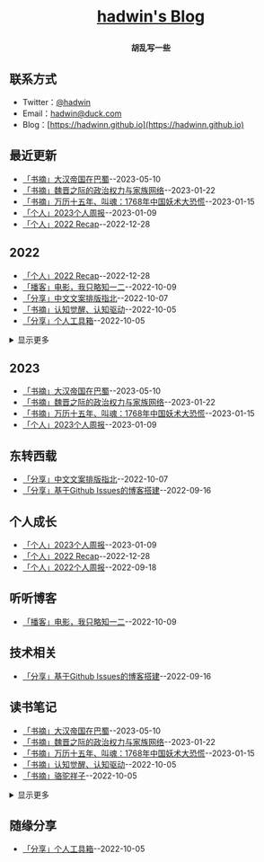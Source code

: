 **<p align="center">[hadwin's Blog](https://hadwinn.github.io)</p>**
====

**<p align="center">胡乱写一些</p>**

## 联系方式
- Twitter：[@hadwin](https://twitter.com/hadwinjia)
- Email：[hadwin@duck.com](mailto:hadwin@duck.com)
- Blog：[https://hadwinn.github.io](https://hadwinn.github.io)
## 最近更新
- [「书摘」大汉帝国在巴蜀](https://github.com/hadwinn/blog/issues/17)--2023-05-10
- [「书摘」魏晋之际的政治权力与家族网络](https://github.com/hadwinn/blog/issues/16)--2023-01-22
- [「书摘」万历十五年、叫魂：1768年中国妖术大恐慌](https://github.com/hadwinn/blog/issues/15)--2023-01-15
- [「个人」2023个人周报](https://github.com/hadwinn/blog/issues/14)--2023-01-09
- [「个人」2022 Recap](https://github.com/hadwinn/blog/issues/13)--2022-12-28
## 2022
- [「个人」2022 Recap](https://github.com/hadwinn/blog/issues/13)--2022-12-28
- [「播客」电影，我只略知一二](https://github.com/hadwinn/blog/issues/12)--2022-10-09
- [「分享」中文文案排版指北](https://github.com/hadwinn/blog/issues/11)--2022-10-07
- [「书摘」认知觉醒、认知驱动](https://github.com/hadwinn/blog/issues/10)--2022-10-05
- [「分享」个人工具箱](https://github.com/hadwinn/blog/issues/9)--2022-10-05
<details><summary>显示更多</summary>

- [「书摘」骆驼祥子](https://github.com/hadwinn/blog/issues/8)--2022-10-05
- [「书摘」纳瓦尔宝典、创造：用非传统方式做有价值的事](https://github.com/hadwinn/blog/issues/7)--2022-10-01
- [「书摘」十个词汇里的中国](https://github.com/hadwinn/blog/issues/6)--2022-10-01
- [「个人」2022个人周报](https://github.com/hadwinn/blog/issues/5)--2022-09-18
- [「书摘」谈谈方法、当我谈跑步时，我谈些什么、怀旧的乌托邦](https://github.com/hadwinn/blog/issues/4)--2022-09-18
- [「分享」基于Github Issues的博客搭建](https://github.com/hadwinn/blog/issues/3)--2022-09-16
- [「书摘」离婚](https://github.com/hadwinn/blog/issues/2)--2022-09-16
- [「书摘」工作、消费主义和新穷人](https://github.com/hadwinn/blog/issues/1)--2022-09-16
</details>

## 2023
- [「书摘」大汉帝国在巴蜀](https://github.com/hadwinn/blog/issues/17)--2023-05-10
- [「书摘」魏晋之际的政治权力与家族网络](https://github.com/hadwinn/blog/issues/16)--2023-01-22
- [「书摘」万历十五年、叫魂：1768年中国妖术大恐慌](https://github.com/hadwinn/blog/issues/15)--2023-01-15
- [「个人」2023个人周报](https://github.com/hadwinn/blog/issues/14)--2023-01-09
## 东转西载
- [「分享」中文文案排版指北](https://github.com/hadwinn/blog/issues/11)--2022-10-07
- [「分享」基于Github Issues的博客搭建](https://github.com/hadwinn/blog/issues/3)--2022-09-16
## 个人成长
- [「个人」2023个人周报](https://github.com/hadwinn/blog/issues/14)--2023-01-09
- [「个人」2022 Recap](https://github.com/hadwinn/blog/issues/13)--2022-12-28
- [「个人」2022个人周报](https://github.com/hadwinn/blog/issues/5)--2022-09-18
## 听听博客
- [「播客」电影，我只略知一二](https://github.com/hadwinn/blog/issues/12)--2022-10-09
## 技术相关
- [「分享」基于Github Issues的博客搭建](https://github.com/hadwinn/blog/issues/3)--2022-09-16
## 读书笔记
- [「书摘」大汉帝国在巴蜀](https://github.com/hadwinn/blog/issues/17)--2023-05-10
- [「书摘」魏晋之际的政治权力与家族网络](https://github.com/hadwinn/blog/issues/16)--2023-01-22
- [「书摘」万历十五年、叫魂：1768年中国妖术大恐慌](https://github.com/hadwinn/blog/issues/15)--2023-01-15
- [「书摘」认知觉醒、认知驱动](https://github.com/hadwinn/blog/issues/10)--2022-10-05
- [「书摘」骆驼祥子](https://github.com/hadwinn/blog/issues/8)--2022-10-05
<details><summary>显示更多</summary>

- [「书摘」纳瓦尔宝典、创造：用非传统方式做有价值的事](https://github.com/hadwinn/blog/issues/7)--2022-10-01
- [「书摘」十个词汇里的中国](https://github.com/hadwinn/blog/issues/6)--2022-10-01
- [「书摘」谈谈方法、当我谈跑步时，我谈些什么、怀旧的乌托邦](https://github.com/hadwinn/blog/issues/4)--2022-09-18
- [「书摘」离婚](https://github.com/hadwinn/blog/issues/2)--2022-09-16
- [「书摘」工作、消费主义和新穷人](https://github.com/hadwinn/blog/issues/1)--2022-09-16
</details>

## 随缘分享
- [「分享」个人工具箱](https://github.com/hadwinn/blog/issues/9)--2022-10-05

